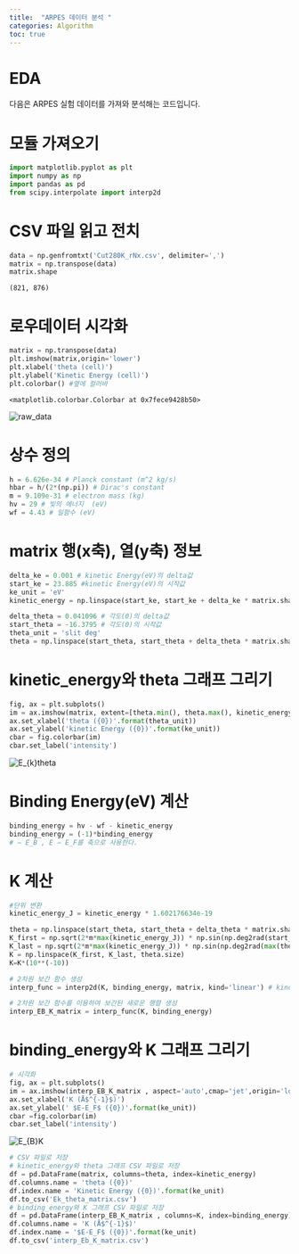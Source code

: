 ```yaml
---
title:  "ARPES 데이터 분석 "
categories: Algorithm
toc: true
---
```




# EDA

<p>다음은 ARPES 실험 데이터를 가져와 분석해는 코드입니다.</p>


# 모듈 가져오기


```python
import matplotlib.pyplot as plt
import numpy as np
import pandas as pd
from scipy.interpolate import interp2d
```

# CSV 파일 읽고 전치


```python
data = np.genfromtxt('Cut280K_rNx.csv', delimiter=',')
matrix = np.transpose(data)
matrix.shape
```




    (821, 876)



# 로우데이터 시각화


```python
matrix = np.transpose(data)
plt.imshow(matrix,origin='lower')
plt.xlabel('theta (cell)')
plt.ylabel('Kinetic Energy (cell)')
plt.colorbar() #옆에 컬러바
```




    <matplotlib.colorbar.Colorbar at 0x7fece9428b50>



![raw_data](https://github.com/BaxDailyGit/BaxDailyGit.github.io/assets/99312529/57aba87c-a851-42bb-a4af-a20c089e800d)


    


# 상수 정의


```python
h = 6.626e-34 # Planck constant (m^2 kg/s)
hbar = h/(2*(np.pi)) # Dirac's constant
m = 9.109e-31 # electron mass (kg)
hv = 29 # 빛의 에너지  (eV)
wf = 4.43 # 일함수 (eV)
```

# matrix 행(x축), 열(y축) 정보


```python
delta_ke = 0.001 # kinetic Energy(eV)의 delta값
start_ke = 23.885 #kinetic Energy(eV)의 시작값
ke_unit = 'eV'
kinetic_energy = np.linspace(start_ke, start_ke + delta_ke * matrix.shape[0], matrix.shape[0])

delta_theta = 0.041096 # 각도(Θ)의 delta값
start_theta = -16.3795 # 각도(Θ)의 시작값
theta_unit = 'slit deg'
theta = np.linspace(start_theta, start_theta + delta_theta * matrix.shape[1], matrix.shape[1])
```

# kinetic_energy와 theta 그래프 그리기


```python
fig, ax = plt.subplots()
im = ax.imshow(matrix, extent=[theta.min(), theta.max(), kinetic_energy.min(), kinetic_energy.max()], aspect='auto', cmap='jet',origin='lower',interpolation='nearest')
ax.set_xlabel('theta ({0})'.format(theta_unit))
ax.set_ylabel('kinetic Energy ({0})'.format(ke_unit))
cbar = fig.colorbar(im)
cbar.set_label('intensity')
```

![E_{k}theta](https://github.com/BaxDailyGit/BaxDailyGit.github.io/assets/99312529/7c3d68ff-7f62-488d-bcad-c91e8406e72f)


    


# Binding Energy(eV) 계산



```python
binding_energy = hv - wf - kinetic_energy
binding_energy = (-1)*binding_energy
# − E_B , E − E_F를 축으로 사용한다.
```

# K 계산


```python
#단위 변환
kinetic_energy_J = kinetic_energy * 1.602176634e-19
```


```python
theta = np.linspace(start_theta, start_theta + delta_theta * matrix.shape[1], matrix.shape[1])
K_first = np.sqrt(2*m*max(kinetic_energy_J)) * np.sin(np.deg2rad(start_theta)) / hbar
K_last = np.sqrt(2*m*max(kinetic_energy_J)) * np.sin(np.deg2rad(max(theta))) / hbar
K = np.linspace(K_first, K_last, theta.size)
K=K*(10**(-10))
```


```python
# 2차원 보간 함수 생성
interp_func = interp2d(K, binding_energy, matrix, kind='linear') # kind = 'linear': 선형 보간, 'cubic': 3차 스플라인 보간, 'quintic': 5차 스플라인 보간

# 2차원 보간 함수를 이용하여 보간된 새로운 행렬 생성
interp_EB_K_matrix = interp_func(K, binding_energy)
```

# binding_energy와 K 그래프 그리기


```python
# 시각화
fig, ax = plt.subplots()
im = ax.imshow(interp_EB_K_matrix , aspect='auto',cmap='jet',origin='lower',extent=[K[0],K[-1] , binding_energy[0], binding_energy[-1]])
ax.set_xlabel('K (Å$^{-1}$)')
ax.set_ylabel(' $E-E_F$ ({0})'.format(ke_unit))
cbar =fig.colorbar(im)
cbar.set_label('intensity')
```


![E_{B}K](https://github.com/BaxDailyGit/BaxDailyGit.github.io/assets/99312529/ed3bc1eb-0e0c-4d43-a712-63aeed0bf8d6)



```python
# CSV 파일로 저장
# kinetic_energy와 theta 그래프 CSV 파일로 저장
df = pd.DataFrame(matrix, columns=theta, index=kinetic_energy)
df.columns.name = 'theta ({0})'
df.index.name = 'Kinetic Energy ({0})'.format(ke_unit)
df.to_csv('Ek_theta_matrix.csv')
# binding_energy와 K 그래프 CSV 파일로 저장
df = pd.DataFrame(interp_EB_K_matrix , columns=K, index=binding_energy)
df.columns.name = 'K (Å$^{-1}$)'
df.index.name = '$E-E_F$ ({0})'.format(ke_unit)
df.to_csv('interp_Eb_K_matrix.csv')
```


```python

```


```python

```


```python

```


```python

```
